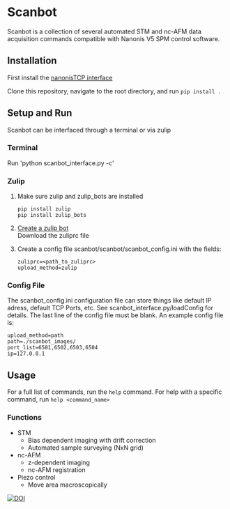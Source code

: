 # Scanbot
Scanbot is a collection of several automated STM and nc-AFM data acquisition commands compatible with Nanonis V5 SPM control software.

## Installation
First install the [nanonisTCP interface](https://github.com/New-Horizons-SPM/nanonisTCP)

Clone this repository, navigate to the root directory, and run ```pip install .```

## Setup and Run
Scanbot can be interfaced through a terminal or via zulip
### Terminal
Run 'python scanbot_interface.py -c'

### Zulip
1. Make sure zulip and zulip_bots are installed
    ```
    pip install zulip
    pip install zulip_bots
    ```

2. [Create a zulip bot](https://zulip.com/help/add-a-bot-or-integration)\
Download the zuliprc file

3. Create a config file scanbot/scanbot/scanbot_config.ini with the fields:
    ```
    zuliprc=<path_to_zuliprc>
    upload_method=zulip
    ```

### Config File
The scanbot_config.ini configuration file can store things like default IP adress, default TCP Ports, etc.
See scanbot_interface.py/loadConfig for details. The last line of the config file must be blank.
An example config file is:
```
upload_method=path
path=./scanbot_images/
port_list=6501,6502,6503,6504
ip=127.0.0.1

```
## Usage
For a full list of commands, run the ```help``` command. For help with a specific command, run ```help <command_name>```

### Functions
* STM
  - Bias dependent imaging with drift correction
  - Automated sample surveying (NxN grid)
* nc-AFM
  - z-dependent imaging
  - nc-AFM registration
* Piezo control
  - Move area macroscopically

[![DOI](https://zenodo.org/badge/487719232.svg)](https://zenodo.org/badge/latestdoi/487719232)
